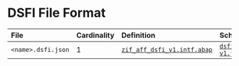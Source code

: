 # DSFI File Format


File | Cardinality | Definition | Schema | Example
:--- | :---  | :--- | :--- | :---
`<name>.dsfi.json` | 1 | [`zif_aff_dsfi_v1.intf.abap`](./type/zif_aff_dsfi_v1.intf.abap) | [`dsfi-v1.json`](./dsfi-v1.json) | [`z_aff_example_dsfi_ana.dsfi.json`](./examples/z_aff_example_dsfi_ana.dsfi.json)
